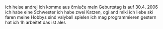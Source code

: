 ich heise andrej
ich komme aus črniuče
mein Geburtstag is auf 30.4. 2006
ich habe eine Schwester
ich habe zwei Katzen, ogi and miki
ich liebe ski faren
meine Hobbys sind valyball spielen
ich mag programmieren
gestern hat ich 1h arbeitet
das ist ales


